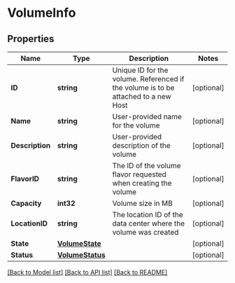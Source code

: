 # VolumeInfo

## Properties

Name | Type | Description | Notes
------------ | ------------- | ------------- | -------------
**ID** | **string** | Unique ID for the volume.  Referenced if the volume is to be attached to a new Host  | [optional] 
**Name** | **string** | User-provided name for the volume | [optional] 
**Description** | **string** | User-provided description of the volume | [optional] 
**FlavorID** | **string** | The ID of the volume flavor requested when creating the volume | [optional] 
**Capacity** | **int32** | Volume size in MB | [optional] 
**LocationID** | **string** | The location ID of the data center where the volume was created | [optional] 
**State** | [**VolumeState**](VolumeState.md) |  | [optional] 
**Status** | [**VolumeStatus**](VolumeStatus.md) |  | [optional] 

[[Back to Model list]](../README.md#documentation-for-models) [[Back to API list]](../README.md#documentation-for-api-endpoints) [[Back to README]](../README.md)



